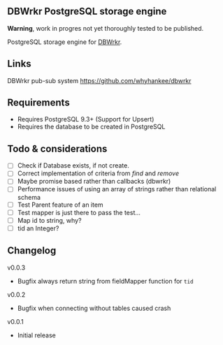 ## DBWrkr PostgreSQL storage engine

**Warning**, work in progres not yet thoroughly tested to be published.

PostgreSQL storage engine for [DBWrkr](https://github.com/whyhankee/dbwrkr). 

## Links

DBWrkr pub-sub system <https://github.com/whyhankee/dbwrkr>

## Requirements

- Requires PostgreSQL 9.3+ (Support for Upsert)
- Requires the database to be created in PostgreSQL

## Todo & considerations

- [ ] Check if Database exists, if not create.
- [ ] Correct implementation of criteria from *find* and *remove*
- [ ] Maybe promise based rather than callbacks (dbwrkr)
- [ ] Performance issues of using an array of strings rather than relational schema
- [ ] Test Parent feature of an item
- [ ] Test mapper is just there to pass the test...
- [ ] Map id to string, why?
- [ ] tid an Integer?

## Changelog

v0.0.3
* Bugfix always return string from fieldMapper function for `tid` 

v0.0.2
* Bugfix when connecting without tables caused crash

v0.0.1
* Initial release